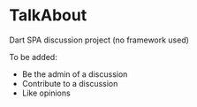 # TalkAbout

Dart SPA discussion project (no framework used)

To be added:

- Be the admin of a discussion
- Contribute to a discussion
- Like opinions
